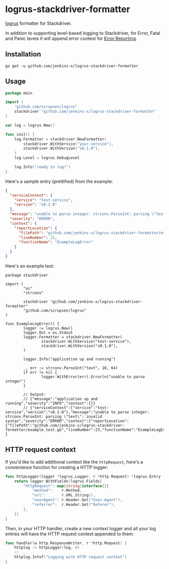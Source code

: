 # logrus-stackdriver-formatter

[logrus](https://github.com/sirupsen/logrus) formatter for Stackdriver.

In addition to supporting level-based logging to Stackdriver, for Error, Fatal and Panic levels it will append error context for [Error Reporting](https://cloud.google.com/error-reporting/).

## Installation

```shell
go get -u github.com/jenkins-x/logrus-stackdriver-formatter
```

## Usage

```go
package main

import (
    "github.com/sirupsen/logrus"
    stackdriver "github.com/jenkins-x/logrus-stackdriver-formatter"
)

var log = logrus.New()

func init() {
    log.Formatter = stackdriver.NewFormatter(
        stackdriver.WithService("your-service"), 
        stackdriver.WithVersion("v0.1.0"),
    )
    log.Level = logrus.DebugLevel

    log.Info("ready to log!")
}
```

Here's a sample entry (prettified) from the example:

```json
{
  "serviceContext": {
    "service": "test-service",
    "version": "v0.1.0"
  },
  "message": "unable to parse integer: strconv.ParseInt: parsing \"text\": invalid syntax",
  "severity": "ERROR",
  "context": {
    "reportLocation": {
      "filePath": "github.com/jenkins-x/logrus-stackdriver-formatter/example_test.go",
      "lineNumber": 21,
      "functionName": "ExampleLogError"
    }
  }
}
```

Here's an example test:
```golang
package stackdriver

import (
        "os"
        "strconv"

        stackdriver "github.com/jenkins-x/logrus-stackdriver-formatter"
        "github.com/sirupsen/logrus"
)

func ExampleLogError() {
        logger := logrus.New()
        logger.Out = os.Stdout
        logger.Formatter = stackdriver.NewFormatter(
                stackdriver.WithService("test-service"),
                stackdriver.WithVersion("v0.1.0"),
        )

        logger.Info("application up and running")

        _, err := strconv.ParseInt("text", 10, 64)
        if err != nil {
                logger.WithError(err).Errorln("unable to parse integer")
        }

        // Output:
        // {"message":"application up and running","severity":"INFO","context":{}}
        // {"serviceContext":{"service":"test-service","version":"v0.1.0"},"message":"unable to parse integer: strconv.ParseInt: parsing \"text\": invalid syntax","severity":"ERROR","context":{"reportLocation":{"filePath":"github.com/jenkins-x/logrus-stackdriver-formatter/example_test.go","lineNumber":23,"functionName":"ExampleLogError"}}}
}
```

## HTTP request context

If you'd like to add additional context like the `httpRequest`, here's a convenience function for creating a HTTP logger:

```go
func httpLogger(logger *logrus.Logger, r *http.Request) *logrus.Entry {
    return logger.WithFields(logrus.Fields{
        "httpRequest": map[string]interface{}{
            "method":    r.Method,
            "url":       r.URL.String(),
            "userAgent": r.Header.Get("User-Agent"),
            "referrer":  r.Header.Get("Referer"),
        },
    })
}
```

Then, in your HTTP handler, create a new context logger and all your log entries will have the HTTP request context appended to them:

```go
func handler(w http.ResponseWriter, r *http.Request) {
    httplog := httpLogger(log, r)
    // ...
    httplog.Infof("Logging with HTTP request context")
}
```
